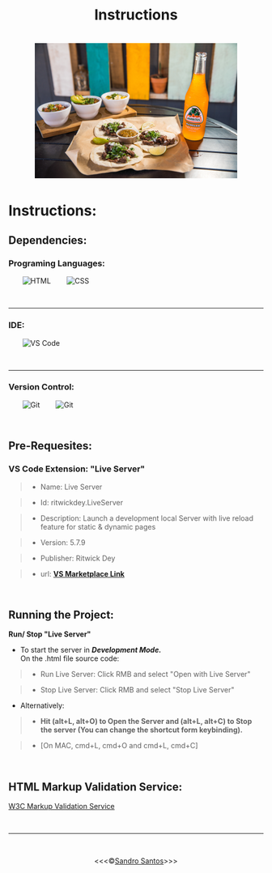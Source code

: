 <h1 align="center">Instructions</h1>

<h1 align="center">

![LTS](/docs/03-html-css/project-lts-dave-gray/img/tacos_and_drink_400x267.png)

</h1>

# **Instructions:**

## Dependencies:

### Programing Languages:

&nbsp;&nbsp;&nbsp;&nbsp;&nbsp;&nbsp;&nbsp;<img src="https://www.freepnglogos.com/uploads/html5-logo-png/html5-logo-html-logo-0.png" alt="HTML" title="HTML" width="59x">
&nbsp;&nbsp;&nbsp;&nbsp;&nbsp;&nbsp;&nbsp;<img src="https://www.cdnlogo.com/logos/c/18/css.svg" alt="CSS" title="CSS" width="52px">

<br>
<hr>

### IDE:

&nbsp;&nbsp;&nbsp;&nbsp;&nbsp;&nbsp;&nbsp;<img src="https://upload.wikimedia.org/wikipedia/commons/thumb/9/9a/Visual_Studio_Code_1.35_icon.svg/2048px-Visual_Studio_Code_1.35_icon.svg.png" alt="VS Code" title="VS Code" width="60px">

<br>
<hr>

### Version Control:

&nbsp;&nbsp;&nbsp;&nbsp;&nbsp;&nbsp;&nbsp;<img src="https://git-scm.com/images/logos/downloads/Git-Icon-1788C.png" alt="Git" title="Git" width="60px">
&nbsp;&nbsp;&nbsp;&nbsp;&nbsp;&nbsp;&nbsp;<img src="https://cdn-icons-png.flaticon.com/512/25/25231.png" alt="Git" title="Git" width="60px">

<br>


## Pre-Requesites:

### **VS Code Extension: "Live Server"**

>* Name: Live Server

>* Id: ritwickdey.LiveServer

>* Description: Launch a development local Server with live reload feature for static & dynamic pages

>* Version: 5.7.9

>* Publisher: Ritwick Dey

>* url: **<a href="https://marketplace.visualstudio.com/items?itemName=ritwickdey.LiveServer">VS Marketplace Link</a>**

<br>

## Running the Project:

**Run/ Stop "Live Server"**<br>

* To start the server in <em>**Development Mode.**</em> <br> On the .html file source code:

>* Run Live Server: Click RMB and select "Open with Live Server"

>* Stop Live Server: Click RMB and select "Stop Live Server"

* Alternatively:

>* **Hit (alt+L, alt+O) to Open the Server and (alt+L, alt+C) to Stop the server (You can change the shortcut form keybinding).**

>* [On MAC, cmd+L, cmd+O and cmd+L, cmd+C]

<br>

## HTML Markup Validation Service:
<a href="https://validator.w3.org/">W3C Markup Validation Service</a>

<br>
<hr>
<br>
<p align="center">&lt;&lt;&lt;&copy;<a href="https://github.com/sandroffdsantos">Sandro Santos</a>&gt;&gt;&gt;</p>
